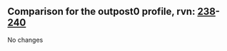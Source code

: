 ## Comparison for the outpost0 profile, rvn: [238](https://github.com/PRO100KatYT/FortniteProfileRevisions/tree/main/profiles/outpost0/238%20outpost0.json)-[240](https://github.com/PRO100KatYT/FortniteProfileRevisions/tree/main/profiles/outpost0/240%20outpost0.json)

No changes
